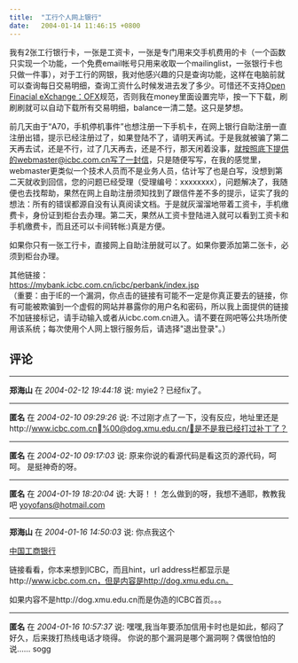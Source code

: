 ```yaml
---
title:  "工行个人网上银行"
date:   2004-01-14 11:46:15 +0800
---
```


我有2张工行银行卡，一张是工资卡，一张是专门用来交手机费用的卡（一个函数只实现一个功能，一个免费email帐号只用来收取一个mailinglist，一张银行卡也只做一件事），对于工行的网银，我对他感兴趣的只是查询功能，这样在电脑前就可以查询每日交易明细，查询工资什么时候发进去发了多少。可惜还不支持[Open Finacial eXchange：OFX](http://www.ofx.net/ofx/default.asp)规范，否则我在money里面设置完毕，按一下下载，刷刷刷就可以自动下载所有交易明细，balance一清二楚。这只是梦想。  

前几天由于“A70，手机停机事件”也想注册一下手机卡，在网上银行自助注册一直注册出错，提示已经注册过了，如果登陆不了，请明天再试。于是我就被骗了第二天再去试，还是不行，过了几天再去，还是不行，那天闲着没事，就按照底下提供的webmaster@icbc.com.cn写了一封信，只是随便写写，在我的感觉里，webmaster更类似一个技术人员而不是业务人员，估计写了也是白写，没想到第二天就收到回信，您的问题已经受理（受理编号：xxxxxxxx），问题解决了，我随便也去找帮助，果然在网上自助注册须知找到了跟信件差不多的提示，证实了我的想法：所有的错误都源自没有认真阅读文档。于是就灰溜溜地带着工资卡，手机缴费卡，身份证到柜台去办理。第二天，果然从工资卡登陆进入就可以看到工资卡和手机缴费卡，而且还可以卡间转帐:)真是方便。  

如果你只有一张工行卡，直接网上自助注册就可以了。如果你要添加第二张卡，必须到柜台办理。  

其他链接：  
https://mybank.icbc.com.cn/icbc/perbank/index.jsp  
（重要：由于IE的一个漏洞，你点击的链接有可能不一定是你真正要去的链接，你有可能被欺骗到一个虚假的网站并暴露你的用户名和密码，所以我上面提供的链接不加链接标记，请手动输入或者从icbc.com.cn进入。请不要在网吧等公共场所使用该系统；每次使用个人网上银行服务后，请选择"退出登录"。）  


## 评论

*****
**郑海山** 在 *2004-02-12 19:44:18* 说: myie2？已经fix了。

*****
**匿名** 在 *2004-02-10 09:29:26* 说: 不过刚才点了一下，没有反应，地址里还是http://www.icbc.com.cn%00@dog.xmu.edu.cn/，是不是我已经打过补丁了？

*****
**匿名** 在 *2004-02-10 09:17:03* 说: 原来你说的看源代码是看这页的源代码，呵呵。
是挺神奇的呀。

*****
**匿名** 在 *2004-01-19 18:20:04* 说: 大哥！！ 怎么做到的呀，我想不通耶，教教我吧 yoyofans@hotmail.com

*****
**郑海山** 在 *2004-01-16 14:50:03* 说: 你点我这个

<a href="http://www.icbc.com.cn%00@dog.xmu.edu.cn" taget="_blank">中国工商银行</A>

链接看看，你本来想到ICBC，而且hint，url address栏都显示是http://www.icbc.com.cn，但是内容是http://dog.xmu.edu.cn。

如果内容不是http://dog.xmu.edu.cn而是伪造的ICBC首页。。。

*****
**匿名** 在 *2004-01-16 10:57:37* 说: 嘿嘿,我当年要添加信用卡时也是如此，郁闷了好久，后来拨打热线电话才晓得。
你说的那个漏洞是哪个漏洞啊？偶很怕怕的说……
sogg

